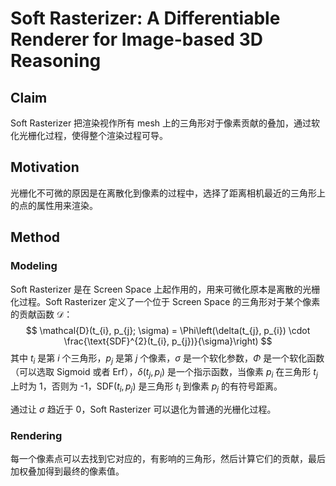 # Soft Rasterizer: A Differentiable Renderer for Image-based 3D Reasoning

## Claim

Soft Rasterizer 把渲染视作所有 mesh 上的三角形对于像素贡献的叠加，通过软化光栅化过程，使得整个渲染过程可导。

## Motivation

光栅化不可微的原因是在离散化到像素的过程中，选择了距离相机最近的三角形上的点的属性用来渲染。

## Method

### Modeling

Soft Rasterizer 是在 Screen Space 上起作用的，用来可微化原本是离散的光栅化过程。Soft Rasterizer 定义了一个位于 Screen Space 的三角形对于某个像素的贡献函数 $\mathcal{D}$：
$$
\mathcal{D}(t_{i}, p_{j}; \sigma) = \Phi\left(\delta(t_{j}, p_{i}) \cdot \frac{\text{SDF}^{2}(t_{i}, p_{j})}{\sigma}\right)
$$
其中 $t_{i}$ 是第 $i$ 个三角形，$p_{j}$ 是第 $j$ 个像素，$\sigma$ 是一个软化参数，$\Phi$ 是一个软化函数（可以选取 Sigmoid 或者 Erf），$\delta(t_{j}, p_{i})$ 是一个指示函数，当像素 $p_{i}$ 在三角形 $t_{j}$ 上时为 1，否则为 -1，$\text{SDF}(t_{i}, p_{j})$ 是三角形 $t_{i}$ 到像素 $p_{j}$ 的有符号距离。

通过让 $\sigma$ 趋近于 0，Soft Rasterizer 可以退化为普通的光栅化过程。

### Rendering

每一个像素点可以去找到它对应的，有影响的三角形，然后计算它们的贡献，最后加权叠加得到最终的像素值。
